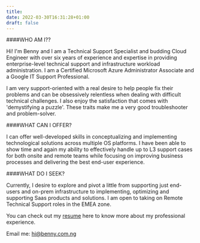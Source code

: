 ```yaml
---
title: 
date: 2022-03-30T16:31:28+01:00
draft: false
---
```


####WHO AM I??

Hi! I'm Benny and I am a Technical Support Specialist and budding Cloud Engineer with over six years of experience and expertise in providing enterprise-level technical support and infrastructure workload administration. I am a Certified Microsoft Azure Administrator Associate and a Google IT Support Professional.

I am very support-oriented with a real desire to help people fix their problems and can be obsessively relentless when dealing with difficult technical challenges. I also enjoy the satisfaction that comes with 'demystifying a puzzle'. These traits make me a very good troubleshooter and problem-solver.

####WHAT CAN I OFFER?

I can offer well-developed skills in conceptualizing and implementing technological solutions across multiple OS platforms. I have been able to show time and again my ability to effectively handle up to L3 support cases for both onsite and remote teams while focusing on improving business processes and delivering the best end-user experience. 

####WHAT DO I SEEK?

Currently, I desire to explore and pivot a little from supporting just end-users and on-prem infrastructure to implementing, optimizing and supporting Saas products and solutions. I am open to taking on Remote Technical Support roles in the EMEA zone.


You can check out my [resume](https://resume.benny.com.ng) here to know more about my professional experience.

Email me: hi@benny.com.ng
